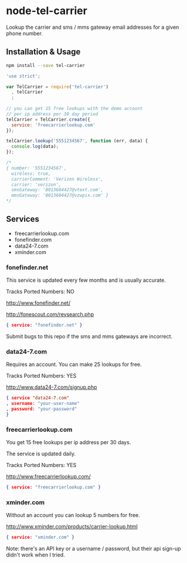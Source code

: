 node-tel-carrier
===================

Lookup the carrier and sms / mms gateway email addresses for a given phone number.

## Installation & Usage

```bash
npm install --save tel-carrier
```

```javascript
'use strict';

var TelCarrier = require('tel-carrier')
  , telCarrier
  ;
  
// you can get 15 free lookups with the demo account
// per ip address per 30 day period
telCarrier = TelCarrier.create({
  service: 'freecarrierlookup.com'
});

telCarrier.lookup('5551234567', function (err, data) {
  console.log(data);
});

/*
{ number: '5551234567',
  wireless: true,
  carrierComment: 'Verizon Wireless',
  carrier: 'verizon',
  smsGateway: '8013604427@vtext.com',
  mmsGateway: '8013604427@vzwpix.com' }
*/
```

## Services

  * freecarrierlookup.com
  * fonefinder.com
  * data24-7.com
  * xminder.com

### fonefinder.net

This service is updated every few months and is usually accurate.

Tracks Ported Numbers: NO

<http://www.fonefinder.net/>

<http://fonescout.com/revsearch.php>

```json
{ service: "fonefinder.net" }
```

Submit bugs to this repo if the sms and mms gateways are incorrect.

### data24-7.com

Requires an account. You can make 25 lookups for free.

Tracks Ported Numbers: YES

<http://www.data24-7.com/signup.php>

```json
{ service "data24-7.com"
, username: "your-user-name"
, password: "your-password"
}
```

### freecarrierlookup.com

You get 15 free lookups per ip address per 30 days.

The service is updated daily.

Tracks Ported Numbers: YES

<http://www.freecarrierlookup.com/>

```json
{ service: "freecarrierlookup.com" }
```

### xminder.com

Without an account you can lookup 5 numbers for free.

<http://www.xminder.com/products/carrier-lookup.html>

```json
{ service: "xminder.com" }
```

Note: there's an API key or a username / password, but their api sign-up didn't work when I tried.
